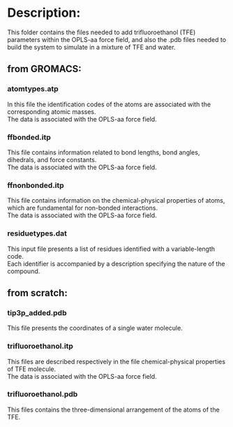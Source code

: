 # Description:
This folder contains the files needed to add trifluoroethanol (TFE) parameters within the OPLS-aa force field, and also the .pdb files needed to build the system to simulate in a mixture of TFE and water.
## from GROMACS:
### atomtypes.atp
In this file the identification codes of the atoms are associated with the corresponding atomic masses.  
The data is associated with the OPLS-aa force field.
### ffbonded.itp
This file contains information related to bond lengths, bond angles, dihedrals, and force constants.  
The data is associated with the OPLS-aa force field.
### ffnonbonded.itp
This file contains information on the chemical-physical properties of atoms, which are fundamental for non-bonded interactions.  
The data is associated with the OPLS-aa force field.
### residuetypes.dat
This input file presents a list of residues identified with a variable-length code.  
Each identifier is accompanied by a description specifying the nature of the compound.
## from scratch:
### tip3p_added.pdb
This file presents the coordinates of a single water molecule.
### trifluoroethanol.itp
This files are described respectively in the file chemical-physical properties of TFE molecule.  
The data is associated with the OPLS-aa force field.
### trifluoroethanol.pdb
This files contains the three-dimensional arrangement of the atoms of the TFE.
